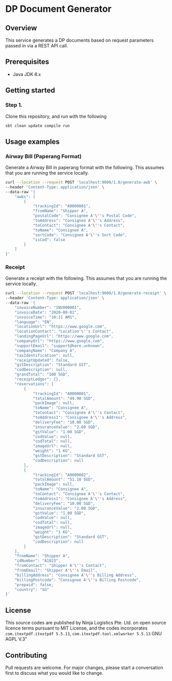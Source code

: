 # DP Document Generator

## Overview

This service generates a DP documents based on request parameters passed in via a REST API call.

## Prerequisites

* Java JDK 8.x

## Getting started

### Step 1.

Clone this repository, and run with the following

```bash
sbt clean update compile run
```

## Usage examples

### Airway Bill (Paperang Format)

Generate a Airway Bill in paperang format with the following. This assumes that you are running the service locally.

```bash
curl --location --request POST 'localhost:9000/1.0/generate-awb' \
--header 'Content-Type: application/json' \
--data-raw '{
    "awbs": [
        {
            "trackingId": "A0000001",
            "fromName": "Shipper A",
            "postalCode": "Consignee A'\''s Postal Code",
            "toAddress": "Consignee A'\''s Address",
            "toContact": "Consignee A'\''s Contact",
            "toName": "Consignee A",
            "sortCode": "Consignee A'\''s Sort Code",
            "isCod": false
        }
    ]
}'
```

### Receipt

Generate a receipt with the following. This assumes that you are running the service locally.

```bash
curl --location --request POST 'localhost:9000/1.0/generate-receipt' \
--header 'Content-Type: application/json' \
--data-raw '{
    "invoiceNumber": "INV000001",
    "invoiceDate": "2020-08-01",
    "invoiceTime": "10:11 AM1",
    "language": "EN",
    "locationUrl": "https://www.google.com",
    "locationContact": "Location'\''s Contact",
    "landingPageUrl": "https://www.google.com",
    "companyUrl": "https://www.google.com",
    "supportEmail": "support@here.unknown",
    "companyName": "Company A",
    "taxIdentification": null,
    "receiptUpdated": false,
    "gstDescription": "Standard GST",
    "codDescription": null,
    "grandTotal": "100 SGD",
    "receiptLedger": {},
    "reservations": [
        {
            "trackingId": "A0000001",
            "totalAmount": "49.90 SGD",
            "packImage": null,
            "toName": "Consignee A",
            "toContact": "Consignee A'\''s Contact",
            "toAddress1": "Consignee A'\''s Address",
            "deliveryFee": "10.00 SGD",
            "insuranceValue": "2.00 SGD",
            "gstValue": "1.00 SGD",
            "codValue": null,
            "codTotal": null,
            "imageUrl": null,
            "weight": "1 KG",
            "gstDescription": "Standard GST",
            "codDescription": null
        },
        {
            "trackingId": "A0000002",
            "totalAmount": "51.10 SGD",
            "packImage": null,
            "toName": "Consignee A",
            "toContact": "Consignee A'\''s Contact",
            "toAddress1": "Consignee A'\''s Address",
            "deliveryFee": "10.00 SGD",
            "insuranceValue": "2.00 SGD",
            "gstValue": "1.00 SGD",
            "codValue": null,
            "codTotal": null,
            "imageUrl": null,
            "weight": "1 KG",
            "gstDescription": "Standard GST",
            "codDescription": null
        }
    ],
    "fromName": "Shipper A",
    "idNumber": "A1023",
    "fromContact": "Shipper A'\''s Contact",
    "fromEmail": "Shipper A'\''s Email",
    "billingAddress": "Consignee A'\''s Billing Address",
    "billingPostcode": "Consignee A'\''s Billing Postcode",
    "prepaid": false,
    "country": "SG"
}'
```

## License

This source codes are published by Ninja Logistics Pte. Ltd. on open source licence terms pursuant to MIT License, and
the codes incorporates `com.itextpdf.itextpdf 5.5.13`, `com.itextpdf.tool.xmlworker 5.5.13` GNU AGPL V.3"

## Contributing

Pull requests are welcome. For major changes, please start a conversation first to discuss what you would like to
change.
